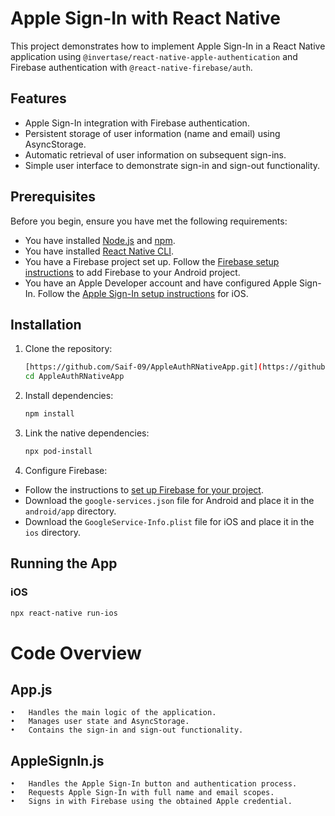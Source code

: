 # Apple Sign-In with React Native

This project demonstrates how to implement Apple Sign-In in a React Native application using `@invertase/react-native-apple-authentication` and Firebase authentication with `@react-native-firebase/auth`.

## Features

- Apple Sign-In integration with Firebase authentication.
- Persistent storage of user information (name and email) using AsyncStorage.
- Automatic retrieval of user information on subsequent sign-ins.
- Simple user interface to demonstrate sign-in and sign-out functionality.

## Prerequisites

Before you begin, ensure you have met the following requirements:

- You have installed [Node.js](https://nodejs.org/) and [npm](https://www.npmjs.com/).
- You have installed [React Native CLI](https://reactnative.dev/docs/environment-setup).
- You have a Firebase project set up. Follow the [Firebase setup instructions](https://firebase.google.com/docs/android/setup) to add Firebase to your Android project.
- You have an Apple Developer account and have configured Apple Sign-In. Follow the [Apple Sign-In setup instructions](https://invertase.io/oss/react-native-apple-authentication/quick-start/ios) for iOS.

## Installation

1. Clone the repository:

    ```bash
    [https://github.com/Saif-09/AppleAuthRNativeApp.git](https://github.com/Saif-09/AppleAuthRNativeApp.git)
    cd AppleAuthRNativeApp
    ```

2. Install dependencies:

    ```bash
    npm install
    ```

3. Link the native dependencies:

    ```bash
    npx pod-install
    ```

4. Configure Firebase:

- Follow the instructions to [set up Firebase for your project](https://firebase.google.com/docs/android/setup).
- Download the `google-services.json` file for Android and place it in the `android/app` directory.
- Download the `GoogleService-Info.plist` file for iOS and place it in the `ios` directory.

## Running the App

### iOS

```bash
npx react-native run-ios
```


# Code Overview

## App.js

	•	Handles the main logic of the application.
	•	Manages user state and AsyncStorage.
	•	Contains the sign-in and sign-out functionality.

## AppleSignIn.js

	•	Handles the Apple Sign-In button and authentication process.
	•	Requests Apple Sign-In with full name and email scopes.
	•	Signs in with Firebase using the obtained Apple credential.
